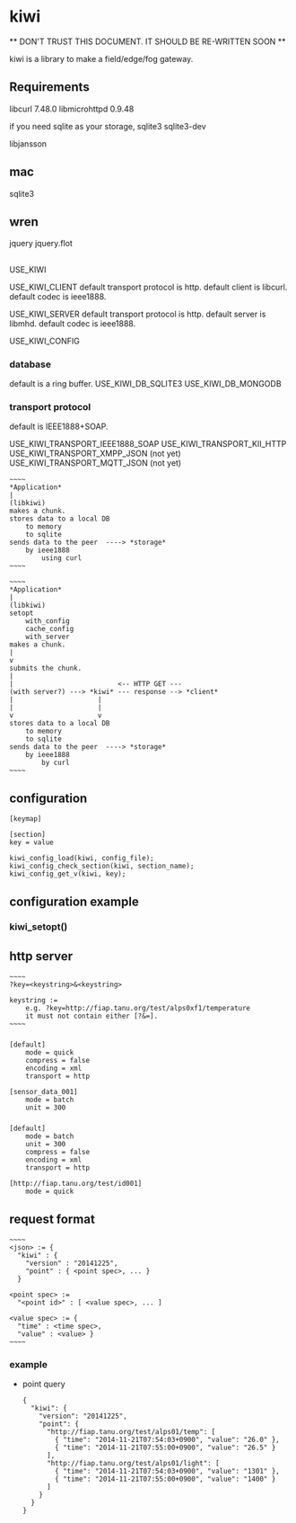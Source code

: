 kiwi
====

** DON'T TRUST THIS DOCUMENT. IT SHOULD BE RE-WRITTEN SOON **

kiwi is a library to make a field/edge/fog gateway.

## Requirements

libcurl 7.48.0
libmicrohttpd 0.9.48

if you need sqlite as your storage,
    sqlite3
    sqlite3-dev

libjansson

## mac

sqlite3

## wren

jquery
jquery.flot

##

USE_KIWI

USE_KIWI_CLIENT
    default transport protocol is http.
        default client is libcurl.
    default codec is ieee1888.

USE_KIWI_SERVER
    default transport protocol is http.
        default server is libmhd.
    default codec is ieee1888.

USE_KIWI_CONFIG

### database

default is a ring buffer.
USE_KIWI_DB_SQLITE3
USE_KIWI_DB_MONGODB

### transport protocol

default is IEEE1888+SOAP.

USE_KIWI_TRANSPORT_IEEE1888_SOAP
USE_KIWI_TRANSPORT_KII_HTTP
USE_KIWI_TRANSPORT_XMPP_JSON (not yet)
USE_KIWI_TRANSPORT_MQTT_JSON (not yet)

    ~~~~
    *Application*
    |
    (libkiwi)
    makes a chunk.
    stores data to a local DB
        to memory
        to sqlite
    sends data to the peer  ----> *storage*
        by ieee1888
            using curl
    ~~~~

    ~~~~
    *Application*
    |
    (libkiwi)
    setopt
        with_config
        cache_config
        with_server
    makes a chunk.
    |
    v
    submits the chunk.
    |
    |                          <-- HTTP GET ---
    (with server?) ---> *kiwi* --- response --> *client*
    |                     |
    |                     |
    v                     v
    stores data to a local DB
        to memory
        to sqlite
    sends data to the peer  ----> *storage*
        by ieee1888
            by curl
    ~~~~

## configuration

    [keymap]

    [section]
    key = value

    kiwi_config_load(kiwi, config_file);
    kiwi_config_check_section(kiwi, section_name);
    kiwi_config_get_v(kiwi, key);
        

## configuration example

### kiwi_setopt()

## http server

    ~~~~
    ?key=<keystring>&<keystring>

    keystring :=
        e.g. ?key=http://fiap.tanu.org/test/alps0xf1/temperature
        it must not contain either [?&=].
    ~~~~

###

    [default]
        mode = quick
        compress = false
        encoding = xml
        transport = http

    [sensor_data_001]
        mode = batch
        unit = 300

###

    [default]
        mode = batch
        unit = 300
        compress = false
        encoding = xml
        transport = http

    [http://fiap.tanu.org/test/id001]
        mode = quick

## request format

    ~~~~
    <json> := {
      "kiwi" : {
        "version" : "20141225",
        "point" : { <point spec>, ... }
      }
    
    <point spec> := 
      "<point id>" : [ <value spec>, ... ] 

    <value spec> := {
      "time" : <time spec>,
      "value" : <value> }
    ~~~~

### example

- point query

    ~~~~
    {
      "kiwi": {
        "version": "20141225",
        "point": {
          "http://fiap.tanu.org/test/alps01/temp": [
            { "time": "2014-11-21T07:54:03+0900", "value": "26.0" },
            { "time": "2014-11-21T07:55:00+0900", "value": "26.5" }
          ],
          "http://fiap.tanu.org/test/alps01/light": [
            { "time": "2014-11-21T07:54:03+0900", "value": "1301" },
            { "time": "2014-11-21T07:55:00+0900", "value": "1400" }
          ]
        }
      }
    }
    ~~~~
